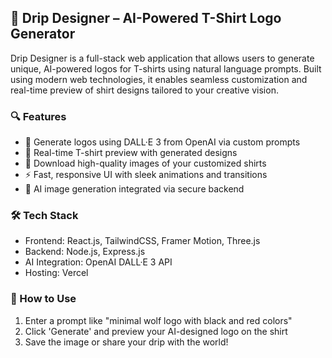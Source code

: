 

## 🧢 Drip Designer – AI-Powered T-Shirt Logo Generator

Drip Designer is a full-stack web application that allows users to generate unique, AI-powered logos for T-shirts using natural language prompts. Built using modern web technologies, it enables seamless customization and real-time preview of shirt designs tailored to your creative vision.

### 🔍 Features

* 🎨 Generate logos using DALL·E 3 from OpenAI via custom prompts
* 👕 Real-time T-shirt preview with generated designs
* 💾 Download high-quality images of your customized shirts
* ⚡ Fast, responsive UI with sleek animations and transitions
* 🧠 AI image generation integrated via secure backend

### 🛠️ Tech Stack

* Frontend: React.js, TailwindCSS, Framer Motion, Three.js
* Backend: Node.js, Express.js
* AI Integration: OpenAI DALL·E 3 API
* Hosting: Vercel

### 🚀 How to Use

1. Enter a prompt like "minimal wolf logo with black and red colors"
2. Click 'Generate' and preview your AI-designed logo on the shirt
3. Save the image or share your drip with the world!




